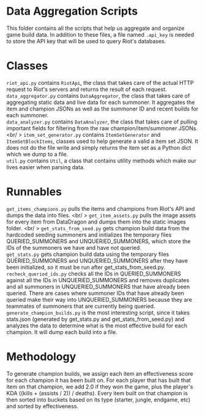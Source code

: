 # Data Aggregation Scripts
This folder contains all the scripts that help us aggregate and organize
game build data. In addition to these files, a file named ```.api_key``` is needed
to store the API key that will be used to query Riot's databases.

# Classes
```riot_api.py``` contains ```RiotApi```, the class that takes care of the
actual HTTP request to Riot's servers and returns the result of each request.
<br />
```data_aggregator.py``` contains ```DataAggregator```, the class that takes care
of aggregating static data and live data for each summoner. It aggregates
the item and champion JSONs as well as the summoner ID and recent builds for
each summoner.
<br />
```data_analyzer.py``` contains ```DataAnalyzer```, the class that takes care of
pulling important fields for filtering from the raw champion/item/summoner JSONs.
<br/ >
```item_set_generator.py``` contains ```ItemSetGenerator``` and
```ItemSetBlockItems```, classes used to help generate a valid a item set JSON.
It does not do the file write and simply returns the item set as a Python dict
which we dump to a file.
<br />
```util.py``` contains ```Util```, a class that contains utility methods which
make our lives easier when parsing data.

# Runnables
```get_items_champions.py``` pulls the items and champions from Riot's API and dumps the data into files.
<br/ >
```get_item_assets.py``` pulls the image assets for every item from DataDragon and
dumps them into the static images folder.
<br/ >
```get_stats_from_seed.py``` gets champion build data from the hardcoded seeding
summoners and initializes the temporary files QUERIED_SUMMONERS and
UNQUERIED_SUMMONERS, which store the IDs of the summoners we have and have not
queried.
<br />
```get_stats.py``` gets champion build data using the temporary files
QUERIED_SUMMONERS and UNQUERIED_SUMMONERS after they have been initialized, so
it must be run after get_stats_from_seed.py.
<br />
```recheck_queried_ids.py``` checks all the IDs in QUERIED_SUMMONERS against all
the IDs in UNQUERIED_SUMMONERS and removes duplicates and all summoners in
UNQUERIED_SUMMONERS that have already been queried. There are cases where
summoner IDs that have already been queried make their way into
UNQUERIED_SUMMONERS because they are teammates of summoners that are currently
being queried.
<br />
```generate_champion_builds.py``` is the most interesting script, since it takes
stats.json (generated by get_stats.py and get_stats_from_seed.py) and analyzes
the data to determine what is the most effective build for each champion. It
will dump each build into a file.

# Methodology
To generate champion builds, we assign each item an effectiveness score for each
champion it has been built on. For each player that has built that item on that
champion, we add 2.0 if they won the game, plus the player's KDA ((kills +
(assists / 2)) / deaths). Every item built on that champion is then sorted into
buckets based on its type (starter, jungle, endgame, etc) and sorted by
effectiveness.
